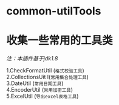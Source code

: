 # common-utilTools

# 收集一些常用的工具类

_注：本插件基于jdk1.8_ <br>

1.CheckFormatUtil (`格式校验工具`)<br>
2.CollectionsUit l(`常用集合处理工具`)<br>
3.DateUtil (`常用日期工具`)<br>
4.EncoderUtil (`常用加密工具`)<br>
5.ExcelUtil (`导出excel表格工具`)<br>